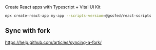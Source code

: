 Create React apps with Typescript + Vital Ui Kit

```bash
npx create-react-app my-app --scripts-version=@gssfed/react-scripts
```

## Sync with fork

https://help.github.com/articles/syncing-a-fork/
